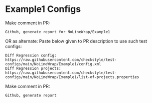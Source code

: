 # Example1 Configs
Make comment in PR:
```
Github, generate report for NoLineWrap/Example1
```
OR as alternate:
Paste below given to PR description to use such test configs:
```
Diff Regression config: https://raw.githubusercontent.com/checkstyle/test-configs/main/NoLineWrap/Example1/config.xml
Diff Regression projects: https://raw.githubusercontent.com/checkstyle/test-configs/main/NoLineWrap/Example1/list-of-projects.properties
```
Make comment in PR:
```
Github, generate report
```
